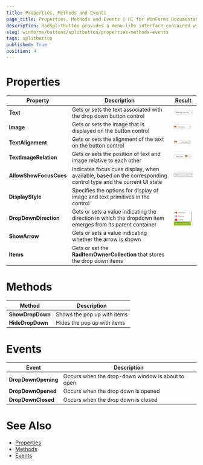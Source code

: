 ```yaml
---
title: Properties, Methods and Events
page_title: Properties, Methods and Events | UI for WinForms Documentation
description: RadSplitButton provides a menu-like interface contained within a button that can be placed anywhere on a form.
slug: winforms/buttons/splitbutton/properties-methods-events
tags: splitbutton
published: True
position: 4 
---
```


# Properties

|Property|Description|Result|
|----|----|----|
|__Text__|Gets or sets the text associated with the drop down  button control|![buttons-splitbutton-properties-methods-events 001](images/buttons-splitbutton-properties-methods-events001.png)|
|__Image__|Gets or sets the image that is displayed on the button control|![buttons-splitbutton-properties-methods-events 002](images/buttons-splitbutton-properties-methods-events002.png)|
|__TextAlignment__|Gets or sets the alignment of the text on the button control|![buttons-splitbutton-properties-methods-events 003](images/buttons-splitbutton-properties-methods-events003.png)|
|__TextImageRelation__|Gets or sets the position of text and image relative to each other|![buttons-splitbutton-properties-methods-events 004](images/buttons-splitbutton-properties-methods-events004.png)|
|__AllowShowFocusCues__|Indicates focus cues display, when available, based on the corresponding control type and the current UI state|![buttons-splitbutton-properties-methods-events 005](images/buttons-splitbutton-properties-methods-events005.png)|
|__DisplayStyle__|Specifies the options for display of image and text primitives in the control||
|__DropDownDirection__|Gets or sets a value indicating the direction in which the dropdown item emerges from its parent container|![buttons-splitbutton-properties-methods-events 006](images/buttons-splitbutton-properties-methods-events006.png)|
|__ShowArrow__|Gets or sets a value indicating whether the arrow is shown||
|__Items__|Gets or set the __RadItemOwnerCollection__ that stores the drop down items||

# Methods

|Method|Description|
|----|----|
|__ShowDropDown__|Shows the pop up with items|
|__HideDropDown__|Hides the pop up with items|

# Events

|Event|Description|
|----|----|
|__DropDownOpening__|Occurs when the drop-down window is about to open|
|__DropDownOpened__|Occurs when the drop down is opened|
|__DropDownClosed__|Occurs when the drop down is closed|


# See Also 
* [Properties](http://docs.telerik.com/devtools/winforms/api/html/Properties_T_Telerik_WinControls_UI_RadSplitButton.htm)
* [Methods](http://docs.telerik.com/devtools/winforms/api/html/Methods_T_Telerik_WinControls_UI_RadSplitButton.htm)
* [Events](http://docs.telerik.com/devtools/winforms/api/html/Events_T_Telerik_WinControls_UI_RadSplitButton.htm)